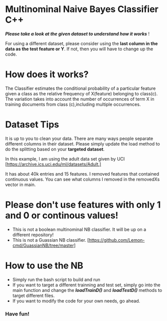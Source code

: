 # Multinominal Naive Bayes Classifier C++ #          

***Please take a look at the given dataset to understand how it works*** !              

For using a different dataset, please consider using the **last column in the data as the test feature or Y**. If not, then you will have to change up the code.       

# How does it works?

The Classifier estimates the conditional probability of a particular feature given a class as the relative frequency of X(feature) belonging to class(c). The variation takes into account the number of occurrences of term X in training documents from class (c),including multiple occurrences.

# Dataset Tips      
It is up to you to clean your data. There are many ways people separate different columns in their dataset. Please simply update the load method to do the splitting based on your **targeted dataset**.  
   
In this example, I am using the adult data set given by UCI [https://archive.ics.uci.edu/ml/datasets/Adult.]     

It has about 40k entries and 15 features. I removed features that contained continuous values. You can see what columns I removed in the removedXs vector in main.    

# Please don't use features with only 1 and 0 or continous values! #             
  - This is not a boolean multinominal NB classifier. It will be up on a different repository!     
  - This is not a Guassian NB classifier. [https://github.com/Lemon-cmd/GuassianNB/tree/master]    
        
# How to use the NB #    
  - Simply run the bash script to build and run  
  - If you want to target a different trainning and test set, simply go into the main function and change the ***loadTrainD()*** and ***loadTestD()*** methods to target different files.   
  - If you want to modify the code for your own needs, go ahead.
       
### Have fun! ###
